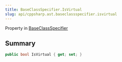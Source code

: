 ```yaml
---
title: BaseClassSpecifier.IsVirtual
slug: api/cppsharp.ast.baseclassspecifier.isvirtual
---
```

Property in [BaseClassSpecifier](/api/cppsharp/ast/baseclassspecifier)

## Summary



```csharp
public bool IsVirtual { get; set; }
```


